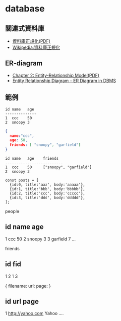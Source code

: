 # database

## 關連式資料庫

* [資料庫正規化(PDF)](http://cc.cust.edu.tw/~ccchen/doc/db_04.pdf)
* [Wikipedia:資料庫正規化](https://zh.wikipedia.org/wiki/%E6%95%B0%E6%8D%AE%E5%BA%93%E8%A7%84%E8%8C%83%E5%8C%96)

## ER-diagram

* [Chapter 2: Entity-Relationship Model(PDF)](https://ssyu.im.ncnu.edu.tw/course/CSDB/chap2.pdf)
* [Entity Relationship Diagram – ER Diagram in DBMS](https://beginnersbook.com/2015/04/e-r-model-in-dbms/)

## 範例

```
id name   age
--------------
1  ccc    50
2  snoopy 3
```

```json
{
  name:"ccc",
  age: 50,
  friends: [ "snoopy", "garfield"]
}
```

```
id name   age    friends
--------------------------
1  ccc    50     ["snoopy", "garfield"]
2  snoopy 3
```

```
const posts = [
  {id:0, title:'aaa', body:'aaaaa'},
  {id:1, title:'bbb', body:'bbbbb'},
  {id:2, title:'ccc', body:'ccccc'},
  {id:3, title:'ddd', body:'ddddd'},
];
```



people

id name   age
--------------
1  ccc      50
2  snoopy   3
3  garfield 7
...

friends

id  fid
--------------
1   2
1   3

{
  filename: 
  url: 
  page: 
}

id   url                page
-------------------------------
1    http://yahoo.com   Yahoo ....
